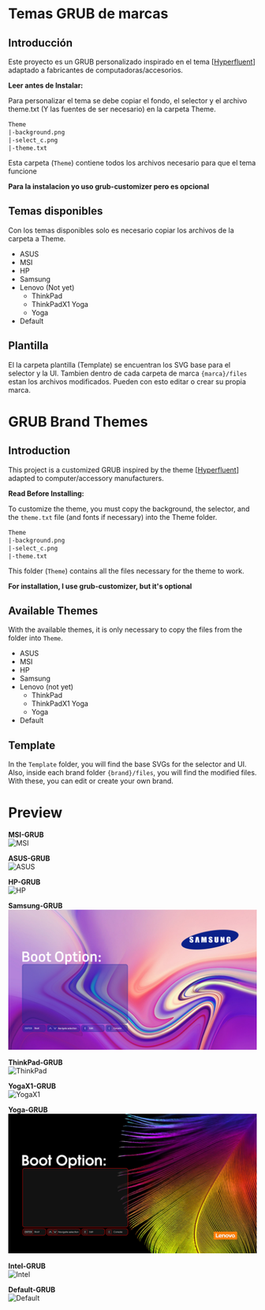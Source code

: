 # Temas GRUB de marcas

## Introducción
Este proyecto es un GRUB personalizado inspirado en el tema [[Hyperfluent](https://github.com/Coopydood/HyperFluent-GRUB-Theme)] adaptado a fabricantes de computadoras/accesorios.

**Leer antes de Instalar:**

Para personalizar el tema se debe copiar el fondo, el selector y el archivo theme.txt (Y las fuentes de ser necesario) en la carpeta Theme.

```
Theme
|-background.png
|-select_c.png
|-theme.txt
```
Esta carpeta (`Theme`) contiene todos los archivos necesario para que el tema funcione

**Para la instalacion yo uso grub-customizer pero es opcional**

## Temas disponibles
Con los temas disponibles solo es necesario copiar los archivos de la carpeta a Theme.

- ASUS
- MSI
- HP
- Samsung
- Lenovo (Not yet)
    - ThinkPad
    - ThinkPadX1 Yoga
    - Yoga
- Default

## Plantilla
El la carpeta plantilla (Template) se encuentran los SVG base para el selector y la UI. Tambien dentro de cada carpeta de marca `{marca}/files` estan los archivos modificados. Pueden con esto editar o crear su propia marca.

# GRUB Brand Themes

## Introduction
This project is a customized GRUB inspired by the theme [[Hyperfluent](https://github.com/Coopydood/HyperFluent-GRUB-Theme)] adapted to computer/accessory manufacturers.

**Read Before Installing:**

To customize the theme, you must copy the background, the selector, and the `theme.txt` file (and fonts if necessary) into the Theme folder.

```
Theme
|-background.png
|-select_c.png
|-theme.txt
```

This folder (`Theme`) contains all the files necessary for the theme to work.

**For installation, I use grub-customizer, but it's optional**

## Available Themes
With the available themes, it is only necessary to copy the files from the folder into `Theme`.

- ASUS  
- MSI  
- HP  
- Samsung
- Lenovo (not yet)
    - ThinkPad
    - ThinkPadX1 Yoga
    - Yoga
- Default

## Template
In the `Template` folder, you will find the base SVGs for the selector and UI. Also, inside each brand folder `{brand}/files`, you will find the modified files. With these, you can edit or create your own brand.

# Preview
**MSI-GRUB**  
![MSI](MSI/background.png)

**ASUS-GRUB**  
![ASUS](ASUS/background.png)

**HP-GRUB**  
![HP](HP/background.png)

**Samsung-GRUB**
![Samsung](Samsung/background.png)

**ThinkPad-GRUB**  
![ThinkPad](ThinkPad/background.png)

**YogaX1-GRUB**  
![YogaX1](YOGA_X1/background.png)

**Yoga-GRUB**
![Yoga](Lenovo_YOGA/background.png)

**Intel-GRUB**  
![Intel](Intel/background.png)

**Default-GRUB**  
![Default](Default/background.png)


